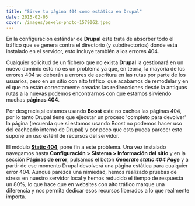 ```yaml
---
title: "Sirve tu página 404 como estática en Drupal"
date: 2015-02-05
cover: /images/pexels-photo-1579062.jpeg
---
```

En la configuración estándar de **Drupal** este trata de absorber todo el tráfico que se genera contra el directorio (y subdirectorios) donde esta instalado en el servidor, esto incluye también a los errores 404. 

Cualquier solicitud de un fichero que no exista **Drupal** la gestionará en un nuevo dominio esto no es un problema ya que, en teoría, la mayoría de los errores 404 se deberán a errores de escritura en las rutas por parte de los usuarios, pero en un sitio con alto tráfico  que acabamos de remodelar y en el que no están correctamente creadas las redirecciones desde la antiguas rutas a la nuevas podemos encontrarnos con que estamos sirviendo muchas **páginas 404**.

Por desgracia,si estamos usando **Boost** este no cachea las páginas 404, por lo tanto Drupal tiene que ejecutar un proceso 'completo para devolver' la página (recuerda que si estamos usando Boost no podemos hacer uso del cacheado interno de Drupal) y por poco que esto pueda parecer esto supone un uso estéril de recursos del servidor.

El módulo **[Static 404](http://drupal.org/project/static_404)**, pone fin a este problema. Una vez instalado navegamos hasta **Configuración > Sistema > Información del sitio** y en la sección **Páginas de error**, pulsamos el botón _**Generate static 404 Page**_ y a partir de ese momento Drupal devolverá una página estática para cualquier error 404\. Aunque parezca una nimiedad, hemos realizado pruebas de stress en nuestro servidor local y hemos reducido el tiempo de respuesta un 80%, lo que hace que en websites con alto tráfico marque una diferencia y nos permita dedicar esos recursos liberados a lo que realmente importa.
